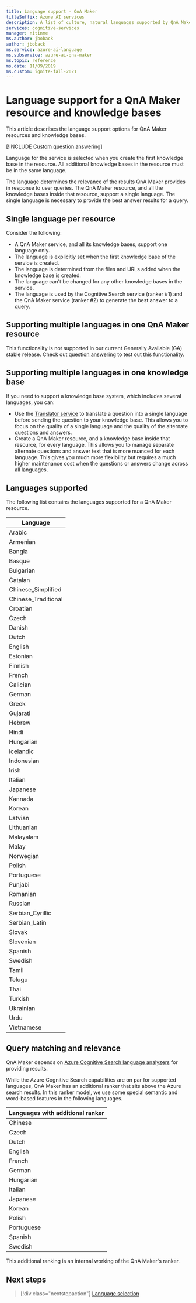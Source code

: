 ```yaml
---
title: Language support - QnA Maker
titleSuffix: Azure AI services
description: A list of culture, natural languages supported by QnA Maker for your knowledge base. Do not mix languages in the same knowledge base.
services: cognitive-services
manager: nitinme
ms.author: jboback
author: jboback
ms.service: azure-ai-language
ms.subservice: azure-ai-qna-maker
ms.topic: reference
ms.date: 11/09/2019
ms.custom: ignite-fall-2021
---
```

# Language support for a QnA Maker resource and knowledge bases

This article describes the language support options for QnA Maker resources and knowledge bases. 

[!INCLUDE [Custom question answering](../includes/new-version.md)]

Language for the service is selected when you create the first knowledge base in the resource. All additional knowledge bases in the resource must be in the same language. 

The language determines the relevance of the results QnA Maker provides in response to user queries. The QnA Maker resource, and all the knowledge bases inside that resource, support a single language. The single language is necessary to provide the best answer results for a query.

## Single language per resource

Consider the following:

* A QnA Maker service, and all its knowledge bases, support one language only.
* The language is explicitly set when the first knowledge base of the service is created.
* The language is determined from the files and URLs added when the knowledge base is created.
* The language can't be changed for any other knowledge bases in the service.
* The language is used by the Cognitive Search service (ranker #1) and the QnA Maker service (ranker #2) to generate the best answer to a query.

## Supporting multiple languages in one QnA Maker resource

This functionality is not supported in our current Generally Available (GA) stable release. Check out [question answering](../../language-service/question-answering/overview.md) to test out this functionality. 

## Supporting multiple languages in one knowledge base

If you need to support a knowledge base system, which includes several languages, you can:

* Use the [Translator service](../../translator/translator-overview.md) to translate a question into a single language before sending the question to your knowledge base. This allows you to focus on the quality of a single language and the quality of the alternate questions and answers.
* Create a QnA Maker resource, and a knowledge base inside that resource, for every language. This allows you to manage separate alternate questions and answer text that is more nuanced for each language. This gives you much more flexibility but requires a much higher maintenance cost when the questions or answers change across all languages.


## Languages supported

The following list contains the languages supported for a QnA Maker resource. 

| Language |
|--|
| Arabic |
| Armenian |
| Bangla |
| Basque |
| Bulgarian |
| Catalan |
| Chinese_Simplified |
| Chinese_Traditional |
| Croatian |
| Czech |
| Danish |
| Dutch |
| English |
| Estonian |
| Finnish |
| French |
| Galician |
| German |
| Greek |
| Gujarati |
| Hebrew |
| Hindi |
| Hungarian |
| Icelandic |
| Indonesian |
| Irish |
| Italian |
| Japanese |
| Kannada |
| Korean |
| Latvian |
| Lithuanian |
| Malayalam |
| Malay |
| Norwegian |
| Polish |
| Portuguese |
| Punjabi |
| Romanian |
| Russian |
| Serbian_Cyrillic |
| Serbian_Latin |
| Slovak |
| Slovenian |
| Spanish |
| Swedish |
| Tamil |
| Telugu |
| Thai |
| Turkish |
| Ukrainian |
| Urdu |
| Vietnamese |

## Query matching and relevance
QnA Maker depends on [Azure Cognitive Search language analyzers](/rest/api/searchservice/language-support) for providing results.

While the Azure Cognitive Search capabilities are on par for supported languages, QnA Maker has an additional ranker that sits above the Azure search results. In this ranker model, we use some special semantic and word-based features in the following languages.

|Languages with additional ranker|
|--|
|Chinese|
|Czech|
|Dutch|
|English|
|French|
|German|
|Hungarian|
|Italian|
|Japanese|
|Korean|
|Polish|
|Portuguese|
|Spanish|
|Swedish|

This additional ranking is an internal working of the QnA Maker's ranker.

## Next steps

> [!div class="nextstepaction"]
> [Language selection](../index.yml)
